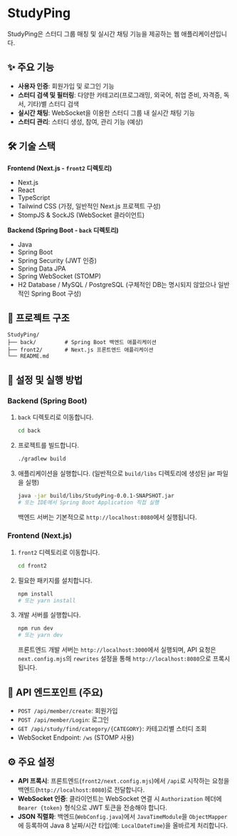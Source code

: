 # StudyPing

StudyPing은 스터디 그룹 매칭 및 실시간 채팅 기능을 제공하는 웹 애플리케이션입니다.

## ✨ 주요 기능

- **사용자 인증**: 회원가입 및 로그인 기능
- **스터디 검색 및 필터링**: 다양한 카테고리(프로그래밍, 외국어, 취업 준비, 자격증, 독서, 기타)별 스터디 검색
- **실시간 채팅**: WebSocket을 이용한 스터디 그룹 내 실시간 채팅 기능
- **스터디 관리**: 스터디 생성, 참여, 관리 기능 (예상)

## 🛠️ 기술 스택

**Frontend (Next.js - `front2` 디렉토리)**

- Next.js
- React
- TypeScript
- Tailwind CSS (가정, 일반적인 Next.js 프로젝트 구성)
- StompJS & SockJS (WebSocket 클라이언트)

**Backend (Spring Boot - `back` 디렉토리)**

- Java
- Spring Boot
- Spring Security (JWT 인증)
- Spring Data JPA
- Spring WebSocket (STOMP)
- H2 Database / MySQL / PostgreSQL (구체적인 DB는 명시되지 않았으나 일반적인 Spring Boot 구성)

## 📂 프로젝트 구조

```
StudyPing/
├── back/         # Spring Boot 백엔드 애플리케이션
├── front2/       # Next.js 프론트엔드 애플리케이션
└── README.md
```

## 🚀 설정 및 실행 방법

### Backend (Spring Boot)

1.  `back` 디렉토리로 이동합니다.
    ```bash
    cd back
    ```
2.  프로젝트를 빌드합니다.
    ```bash
    ./gradlew build
    ```
3.  애플리케이션을 실행합니다. (일반적으로 `build/libs` 디렉토리에 생성된 jar 파일을 실행)
    ```bash
    java -jar build/libs/StudyPing-0.0.1-SNAPSHOT.jar 
    # 또는 IDE에서 Spring Boot Application 직접 실행
    ```
    백엔드 서버는 기본적으로 `http://localhost:8080`에서 실행됩니다.

### Frontend (Next.js)

1.  `front2` 디렉토리로 이동합니다.
    ```bash
    cd front2
    ```
2.  필요한 패키지를 설치합니다.
    ```bash
    npm install
    # 또는 yarn install
    ```
3.  개발 서버를 실행합니다.
    ```bash
    npm run dev
    # 또는 yarn dev
    ```
    프론트엔드 개발 서버는 `http://localhost:3000`에서 실행되며, API 요청은 `next.config.mjs`의 `rewrites` 설정을 통해 `http://localhost:8080`으로 프록시됩니다.

## 📝 API 엔드포인트 (주요)

- `POST /api/member/create`: 회원가입
- `POST /api/member/Login`: 로그인
- `GET /api/study/find/category/{CATEGORY}`: 카테고리별 스터디 조회
- WebSocket Endpoint: `/ws` (STOMP 사용)

## ⚙️ 주요 설정

- **API 프록시**: 프론트엔드(`front2/next.config.mjs`)에서 `/api`로 시작하는 요청을 백엔드(`http://localhost:8080`)로 전달합니다.
- **WebSocket 인증**: 클라이언트는 WebSocket 연결 시 `Authorization` 헤더에 `Bearer {token}` 형식으로 JWT 토큰을 전송해야 합니다.
- **JSON 직렬화**: 백엔드(`WebConfig.java`)에서 `JavaTimeModule`을 `ObjectMapper`에 등록하여 Java 8 날짜/시간 타입(예: `LocalDateTime`)을 올바르게 처리합니다.




